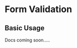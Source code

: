 # Form Validation <Badge text="extension"/>

## Basic Usage 

Docs coming soon.....



<script>
export default {
    data() {
        return {
            formData1: {},
            formData2: {},
            formData3: {},
            config0: [
                {label: 'Enter some text', type:'text', name: 'textField', description: 'This is a validated text input', key:'text-1', required: true},
            ],
            config1: [
                {label: 'Enter some text', type:'text', name: 'textField', description: 'This is a validated text input', key:'text-1', required: true},
                {label: 'What is your Phone number', type:'phone-us', name: 'phoneField', description: 'This is a US phone number, and uses a mask to enforce it', key:'phone-1', required: true},
                {label: 'What is your SSN?', type:'ssn', name: 'ssnField', description: 'This is a US social security number, and uses a mask to enforce it', key:'ssn-1', required: true},
                {label: 'What is your zip code?', type:'zip', name: 'zipField', description: 'This is a validated zip code input', key:'zip-1', required: true},
                {label: 'Pick one', type:'combobox', options: ['option 1', 'option 2', 'option 3'], name: 'comboboxField', description: 'This is a validated combobox, you must pick one', key:'combo-1', required: true},
                {label: 'Pick one', type:'radio', options: ['option 1', 'option 2', 'option 3'], name: 'radioField', description: 'This is a validated radio, you must pick one', key:'radio-1', required: true},
                {label: 'Yes or no?', type:'boolean', name: 'booleanField', description: 'This is a validated boolean field', key:'bool-1', required: true}
            ],
            config2: [
                [
                    {
                        label: 'Enter some text', 
                        type: 'text', 
                        name: 'textField', 
                        description: 'This is a validated text input', 
                        key:'text-1', 
                        required: true, 
                        col: {md: 6}
                    },
                    {
                        label: 'What is your Phone number', 
                        type: 'phone-us', 
                        name: 'phoneField', 
                        description: 'This is a US phone number, and uses a mask to enforce it', 
                        key:'phone-1', 
                        required: true, 
                        col: {md: 6}
                    }
                ]
            ]
        };
    },
    computed: {
        pages() {
            return [
                {title: 'Page 1', fields: this.config1},
                {title: 'Page 2', fields: this.config2}
            ];
        }
    },
    methods: {
        onSubmit(){

        }
    }
}
</script>
